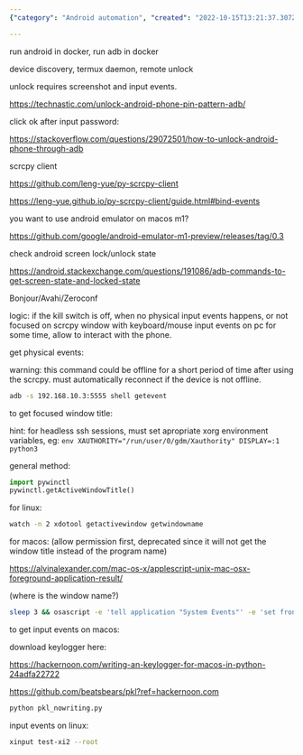 ```yaml
---
{"category": "Android automation", "created": "2022-10-15T13:21:37.307Z", "date": "2022-10-15 13:21:37", "description": "This text discusses the usage of Docker and pkl for automating Android devices. It covers device discovery, remote control through py-scrcpy-client, emulator support on MacOS M1, and monitoring lock/unlock states on Linux.", "modified": "2022-10-15T13:27:56.899Z", "tags": ["Docker", "pkl", "Android automation", "device discovery", "py-scrcpy-client", "emulator support on MacOS M1", "monitoring lock/unlock states on Linux"], "title": "android remote control, app automation"}

---
```


run android in docker, run adb in docker

device discovery, termux daemon, remote unlock

unlock requires screenshot and input events.

https://technastic.com/unlock-android-phone-pin-pattern-adb/

click ok after input password:

https://stackoverflow.com/questions/29072501/how-to-unlock-android-phone-through-adb

scrcpy client

https://github.com/leng-yue/py-scrcpy-client

https://leng-yue.github.io/py-scrcpy-client/guide.html#bind-events

you want to use android emulator on macos m1?

https://github.com/google/android-emulator-m1-preview/releases/tag/0.3

check android screen lock/unlock state

https://android.stackexchange.com/questions/191086/adb-commands-to-get-screen-state-and-locked-state

Bonjour/Avahi/Zeroconf

logic: if the kill switch is off, when no physical input events happens, or not focused on scrcpy window with keyboard/mouse input events on pc for some time, allow to interact with the phone.

get physical events:

warning: this command could be offline for a short period of time after using the scrcpy. must automatically reconnect if the device is not offline.
```bash
adb -s 192.168.10.3:5555 shell getevent

```

to get focused window title:

hint: for headless ssh sessions, must set apropriate xorg environment variables, eg: `env XAUTHORITY="/run/user/0/gdm/Xauthority" DISPLAY=:1 python3`

general method:
```python
import pywinctl
pywinctl.getActiveWindowTitle()

```

for linux:
```bash
watch -n 2 xdotool getactivewindow getwindowname

```

for macos: (allow permission first, deprecated since it will not get the window title instead of the program name)

https://alvinalexander.com/mac-os-x/applescript-unix-mac-osx-foreground-application-result/

(where is the window name?)
```bash
sleep 3 && osascript -e 'tell application "System Events"' -e 'set frontApp to name of first application process whose frontmost is true' -e 'end tell'

```

to get input events on macos:

download keylogger here:

https://hackernoon.com/writing-an-keylogger-for-macos-in-python-24adfa22722

https://github.com/beatsbears/pkl?ref=hackernoon.com
```bash
python pkl_nowriting.py

```

input events on linux:
```bash
xinput test-xi2 --root

```
